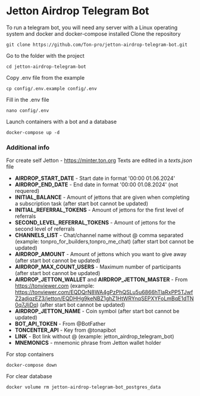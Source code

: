 # Jetton Airdrop Telegram Bot

To run a telegram bot, you will need any server with a Linux operating system and docker and docker-compose installed
Clone the repository
```
git clone https://github.com/Ton-pro/jetton-airdrop-telegram-bot.git
```
Go to the folder with the project
```
cd jetton-airdrop-telegram-bot
```
Copy .env file from the example
```
cp config/.env.example config/.env
```
Fill in the .env file
```
nano config/.env
```
Launch containers with a bot and a database
```
docker-compose up -d
```

### Additional info

For create self Jetton - https://minter.ton.org
Texts are edited in a _texts.json_ file

* **AIRDROP_START_DATE** - Start date in format '00:00 01.06.2024'
* **AIRDROP_END_DATE** - End date in format '00:00 01.08.2024' (not requered)
* **INITIAL_BALANCE** - Amount of jettons that are given when completing a subscription task (after start bot cannot be updated)
* **INITIAL_REFERRAL_TOKENS** - Amount of jettons for the first level of referrals
* **SECOND_LEVEL_REFERRAL_TOKENS** - Amount of jettons for the second level of referrals
* **CHANNELS_LIST** - Chat/channel name without @ comma separated (example: tonpro_for_builders,tonpro_me_chat) (after start bot cannot be updated)
* **AIRDROP_AMOUNT** - Amount of jettons which you want to give away (after start bot cannot be updated)
* **AIRDROP_MAX_COUNT_USERS** - Maximum number of participants (after start bot cannot be updated)
* **AIRDROP_JETTON_WALLET** and  **AIRDROP_JETTON_MASTER** - From https://tonviewer.com (example: https://tonviewer.com/EQDQrN8WA4gPzPhQSLu5u6866hTlaRxPP5TJwfZ2adjqzEZ3/jetton/EQDHHg9keNBZ1ghZ1HtWRYnqSEPXYFoLmBqE1dTN0q7JIjDq) (after start bot cannot be updated)
* **AIRDROP_JETTON_NAME** - Coin symbol (after start bot cannot be updated)
* **BOT_API_TOKEN** - From @BotFather
* **TONCENTER_API** - Key from @tonapibot
* **LINK** - Bot link without @ (example: jetton_airdrop_telegram_bot)
* **MNEMONICS** - mnemonic phrase from Jetton wallet holder

For stop containers
```
docker-compose down
```

For clear database
```
docker volume rm jetton-airdrop-telegram-bot_postgres_data
```